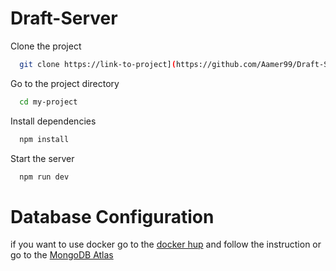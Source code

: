 # Draft-Server
Clone the project

```bash
  git clone https://link-to-project](https://github.com/Aamer99/Draft-Server.git
```

Go to the project directory

```bash
  cd my-project
```

Install dependencies

```bash
  npm install
```

Start the server

```bash
  npm run dev
```
# Database Configuration 
if you want to use docker go to the [docker hup](https://hub.docker.com/_/mongo) and follow the instruction or 
go to the [MongoDB Atlas](https://account.mongodb.com/account/login?n=%2Fv2%2F639a23cb9469fa44dbc159cc&nextHash=%23clusters) 

